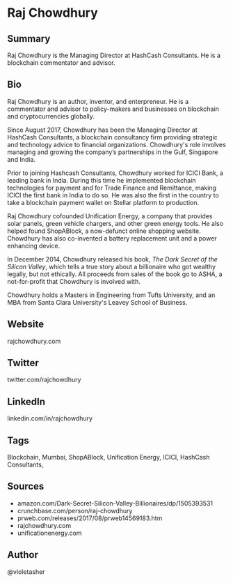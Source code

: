 # Raj Chowdhury

## Summary

Raj Chowdhury is the Managing Director at HashCash Consultants. He is a blockchain commentator and advisor.

## Bio
Raj Chowdhury is an author, inventor, and enterpreneur. He is a commentator and advisor to policy-makers and businesses on blockchain and cryptocurrencies globally.

Since August 2017, Chowdhury has been the Managing Director at HashCash Consultants, a blockchain consultancy firm providing strategic and technology advice to financial organizations. Chowdhury's role involves managing and growing the company’s partnerships in the Gulf, Singapore and India.

Prior to joining Hashcash Consultants, Chowdhury worked for ICICI Bank, a leading bank in India. During this time he implemented blockchain technologies for payment and for Trade Finance and Remittance, making ICICI the first bank in India to do so. He was also the first in the country to take a blockchain payment wallet on Stellar platform to production.

Raj Chowdhury cofounded Unification Energy, a company that provides solar panels, green vehicle chargers, and other green energy tools. He also helped found ShopABlock, a now-defunct online shopping website. Chowdhury has also co-invented a battery replacement unit and a power enhancing device.

In December 2014, Chowdhury released his book, *The Dark Secret of the Silicon Valley*, which tells a true story about a billionaire who got wealthy legally, but not ethically. All proceeds from sales of the book go to ASHA, a not-for-profit that Chowdhury is involved with.

Chowdhury holds a Masters in Engineering from Tufts University, and an MBA from Santa Clara University's Leavey School of Business.

## Website
rajchowdhury.com

## Twitter
twitter.com/rajchowdhury

## LinkedIn
linkedin.com/in/rajchowdhury

## Tags
Blockchain, Mumbai, ShopABlock, Unification Energy, ICICI, HashCash Consultants,

## Sources
- amazon.com/Dark-Secret-Silicon-Valley-Billionaires/dp/1505393531
- crunchbase.com/person/raj-chowdhury
- prweb.com/releases/2017/08/prweb14569183.htm
- rajchowdhury.com
- unificationenergy.com

## Author
@violetasher
